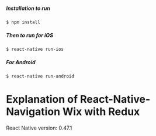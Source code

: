 
##### Installation to run

```
$ npm install
```

##### Then to run for iOS

```
$ react-native run-ios

```

##### For Android

```
$ react-native run-android
```


# Explanation of React-Native-Navigation Wix with Redux


React Native version: 0.47.1
